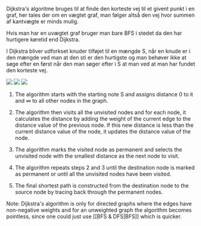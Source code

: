 Dijkstra's algoritme bruges til at finde den korteste vej til et givent punkt i en graf, her tales der om en vægtet graf, man følger altså den vej hvor summen af kantvægte er minds mulig. 

Hvis man har en uvægtet graf  bruger man bare BFS i stedet da den har hurtigere køretid end Dijkstra. 

I Dijkstra bliver udforkset knuder tilføjet til en mængde S, når en knude er i den mængde ved man at den sti er den hurtigste og man behøver ikke at søge efter en først når den man søger efter i S at man ved at man har fundet den korteste vej. 

![](https://i.imgur.com/IyH9Kn3.png)
![](https://i.imgur.com/XEtm8ja.png)
![](https://i.imgur.com/KzU1n5A.png)
1. The algorithm starts with the starting note S and assigns distance 0 to it and $\infty$ to all other nodes in the graph.

2. The algorithm then visits all the unvisited nodes and for each node, it calculates the distance by adding the weight of the current edge to the distance value of the previous node. If this new distance is less than the current distance value of the node, it updates the distance value of the node.

3. The algorithm marks the visited node as permanent and selects the unvisited node with the smallest distance as the next node to visit.

4. The algorithm repeats steps 2 and 3 until the destination node is marked as permanent or until all the unvisited nodes have been visited.

5. The final shortest path is constructed from the destination node to the source node by tracing back through the permanent nodes.

Note: Dijkstra's algorithm is only for directed graphs where the edges have non-negative weights and for an unweighted graph the algorithm becomes pointless, since one could just use [[BFS & DFS|BFS]] which is quicker.